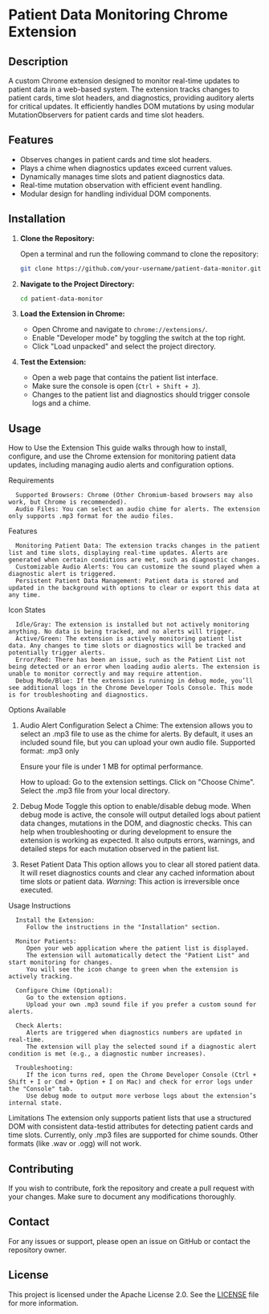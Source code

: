 
# Patient Data Monitoring Chrome Extension

## Description

A custom Chrome extension designed to monitor real-time updates to patient data in a web-based system. The extension tracks changes to patient cards, time slot headers, and diagnostics, providing auditory alerts for critical updates. It efficiently handles DOM mutations by using modular MutationObservers for patient cards and time slot headers.

## Features

- Observes changes in patient cards and time slot headers.
- Plays a chime when diagnostics updates exceed current values.
- Dynamically manages time slots and patient diagnostics data.
- Real-time mutation observation with efficient event handling.
- Modular design for handling individual DOM components.

## Installation

1. **Clone the Repository:**

   Open a terminal and run the following command to clone the repository:
   
   ```bash
   git clone https://github.com/your-username/patient-data-monitor.git
   ```

2. **Navigate to the Project Directory:**

   ```bash
   cd patient-data-monitor
   ```

3. **Load the Extension in Chrome:**
   - Open Chrome and navigate to `chrome://extensions/`.
   - Enable "Developer mode" by toggling the switch at the top right.
   - Click "Load unpacked" and select the project directory.

4. **Test the Extension:**
   - Open a web page that contains the patient list interface.
   - Make sure the console is open (`Ctrl + Shift + J`).
   - Changes to the patient list and diagnostics should trigger console logs and a chime.

## Usage

   How to Use the Extension
      This guide walks through how to install, configure, and use the Chrome extension for monitoring patient data updates, including managing audio alerts and configuration options.
   
   Requirements
   
      Supported Browsers: Chrome (Other Chromium-based browsers may also work, but Chrome is recommended).
      Audio Files: You can select an audio chime for alerts. The extension only supports .mp3 format for the audio files.
      
   Features
   
      Monitoring Patient Data: The extension tracks changes in the patient list and time slots, displaying real-time updates. Alerts are generated when certain conditions are met, such as diagnostic changes.
      Customizable Audio Alerts: You can customize the sound played when a diagnostic alert is triggered.
      Persistent Patient Data Management: Patient data is stored and updated in the background with options to clear or export this data at any time.
      
   Icon States
   
      Idle/Gray: The extension is installed but not actively monitoring anything. No data is being tracked, and no alerts will trigger.
      Active/Green: The extension is actively monitoring patient list data. Any changes to time slots or diagnostics will be tracked and potentially trigger alerts.
      Error/Red: There has been an issue, such as the Patient List not being detected or an error when loading audio alerts. The extension is unable to monitor correctly and may require attention.
      Debug Mode/Blue: If the extension is running in debug mode, you’ll see additional logs in the Chrome Developer Tools Console. This mode is for troubleshooting and diagnostics.
      
   Options Available
   
   1. Audio Alert Configuration
         Select a Chime: The extension allows you to select an .mp3 file to use as the chime for alerts. By default, it uses an included sound file, but you can upload your own audio file.
         Supported format: .mp3 only
      
         Ensure your file is under 1 MB for optimal performance.
      
         How to upload:
            Go to the extension settings.
            Click on "Choose Chime".
            Select the .mp3 file from your local directory.
      
   2. Debug Mode
         Toggle this option to enable/disable debug mode. When debug mode is active, the console will output detailed logs about patient data changes, mutations in the DOM, and diagnostic checks.
         This can help when troubleshooting or during development to ensure the extension is working as expected.
         It also outputs errors, warnings, and detailed steps for each mutation observed in the patient list.
      
   4. Reset Patient Data
         This option allows you to clear all stored patient data.
         It will reset diagnostics counts and clear any cached information about time slots or patient data.
         *Warning*: This action is irreversible once executed.

   Usage Instructions
   
      Install the Extension: 
         Follow the instructions in the "Installation" section.
         
      Monitor Patients:
         Open your web application where the patient list is displayed.
         The extension will automatically detect the "Patient List" and start monitoring for changes.
         You will see the icon change to green when the extension is actively tracking.
         
      Configure Chime (Optional):
         Go to the extension options.
         Upload your own .mp3 sound file if you prefer a custom sound for alerts.
         
      Check Alerts:
         Alerts are triggered when diagnostics numbers are updated in real-time.
         The extension will play the selected sound if a diagnostic alert condition is met (e.g., a diagnostic number increases).
         
      Troubleshooting:
         If the icon turns red, open the Chrome Developer Console (Ctrl + Shift + I or Cmd + Option + I on Mac) and check for error logs under the "Console" tab.
         Use debug mode to output more verbose logs about the extension’s internal state.
   Limitations
      The extension only supports patient lists that use a structured DOM with consistent data-testid attributes for detecting patient cards and time slots.
      Currently, only .mp3 files are supported for chime sounds. Other formats (like .wav or .ogg) will not work.
## Contributing

If you wish to contribute, fork the repository and create a pull request with your changes. Make sure to document any modifications thoroughly.

## Contact

For any issues or support, please open an issue on GitHub or contact the repository owner.

## License

This project is licensed under the Apache License 2.0. See the [LICENSE](./LICENSE) file for more information.
